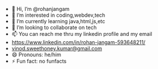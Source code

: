 - 👋 Hi, I’m @rohanjangam
- 👀 I’m interested in coding,webdev,tech
- 🌱 I’m currently learning java,html,js,etc
- 💞️ I’m looking to collaborate on tech
- 📫 You can reach me thru my linkedin profile and my email
- https://www.linkedin.com/in/rohan-jangam-593648211/
- vinod.sweethoney.kumar@gmail.com
- 😄 Pronouns: he/him
- ⚡ Fun fact: no funfacts

<!---
rohan-27p/rohan-27p is a ✨ special ✨ repository because its `README.md` (this file) appears on your GitHub profile.
You can click the Preview link to take a look at your changes.
--->
